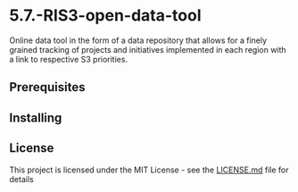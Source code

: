 # 5.7.-RIS3-open-data-tool
Online data tool in the form of a data repository that allows for a finely grained tracking of projects and initiatives implemented in each region with a link to respective S3 priorities.

## Prerequisites

## Installing

## License
This project is licensed under the MIT License - see the [LICENSE.md](https://opensource.org/licenses/MIT) file for details
